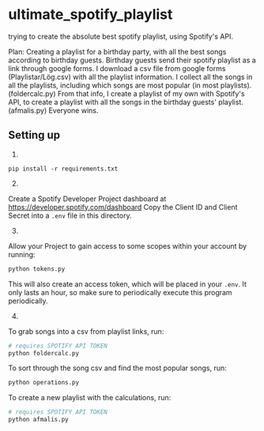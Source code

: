 # ultimate_spotify_playlist

trying to create the absolute best spotify playlist, using Spotify's API.

Plan:
Creating a playlist for a birthday party, with all the best songs according to birthday guests.
Birthday guests send their spotify playlist as a link through google forms.
I download a csv file from google forms (Playlistar/Lög.csv) with all the playlist information.
I collect all the songs in all the playlists, including which songs are most popular (in most playlists). (foldercalc.py)
From that info, I create a playlist of my own with Spotify's API, to create a playlist with all the songs in the birthday guests' playlist. (afmalis.py)
Everyone wins.

## Setting up

1.

```
pip install -r requirements.txt
```

2.

Create a Spotify Developer Project dashboard at https://developer.spotify.com/dashboard
Copy the Client ID and Client Secret into a `.env` file in this directory.

3.

Allow your Project to gain access to some scopes within your account by running:

```bash
python tokens.py
```

This will also create an access token, which will be placed in your `.env`.
It only lasts an hour, so make sure to periodically execute this program periodically.

4.

To grab songs into a csv from playlist links, run:

```bash
# requires SPOTIFY API TOKEN
python foldercalc.py
```

To sort through the song csv and find the most popular songs, run:

```bash
python operations.py
```

To create a new playlist with the calculations, run:

```bash
# requires SPOTIFY API TOKEN
python afmalis.py
```

